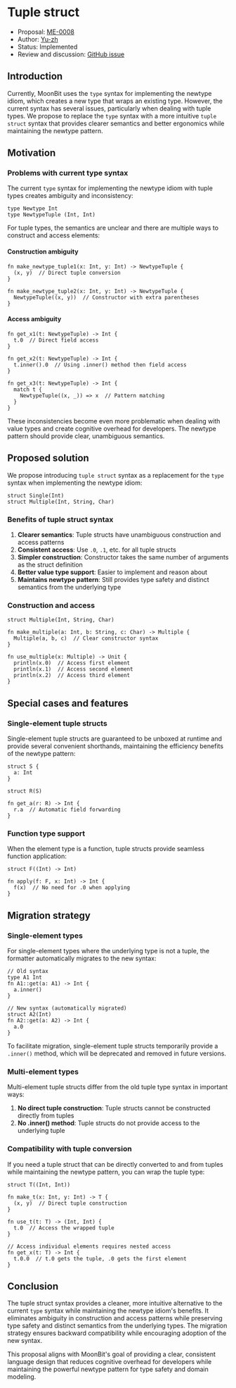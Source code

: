 # Tuple struct

* Proposal: [ME-0008](https://github.com/moonbitlang/moonbit-evolution/blob/0008-tuple-struct/proposals/0008-tuple-struct.mbt.md)
* Author: [Yu-zh](https://github.com/Yu-zh)
* Status: Implemented
* Review and discussion: [GitHub issue](https://github.com/moonbitlang/moonbit-evolution/pull/11)

## Introduction

Currently, MoonBit uses the `type` syntax for implementing the newtype idiom, which creates a new type that wraps an existing type. However, the current syntax has several issues, particularly when dealing with tuple types. We propose to replace the `type` syntax with a more intuitive `tuple struct` syntax that provides clearer semantics and better ergonomics while maintaining the newtype pattern.

## Motivation

### Problems with current type syntax

The current `type` syntax for implementing the newtype idiom with tuple types creates ambiguity and inconsistency:

```moonbit
type Newtype Int
type NewtypeTuple (Int, Int)
```

For tuple types, the semantics are unclear and there are multiple ways to construct and access elements:

#### Construction ambiguity
```moonbit
fn make_newtype_tuple1(x: Int, y: Int) -> NewtypeTuple {
  (x, y)  // Direct tuple conversion
}

fn make_newtype_tuple2(x: Int, y: Int) -> NewtypeTuple {
  NewtypeTuple((x, y))  // Constructor with extra parentheses
}
```

#### Access ambiguity
```moonbit
fn get_x1(t: NewtypeTuple) -> Int {
  t.0  // Direct field access
}

fn get_x2(t: NewtypeTuple) -> Int {
  t.inner().0  // Using .inner() method then field access
}

fn get_x3(t: NewtypeTuple) -> Int {
  match t {
    NewtypeTuple((x, _)) => x  // Pattern matching
  }
}
```

These inconsistencies become even more problematic when dealing with value types and create cognitive overhead for developers. The newtype pattern should provide clear, unambiguous semantics.

## Proposed solution

We propose introducing `tuple struct` syntax as a replacement for the `type` syntax when implementing the newtype idiom:

```moonbit
struct Single(Int)
struct Multiple(Int, String, Char)
```

### Benefits of tuple struct syntax

1. **Clearer semantics**: Tuple structs have unambiguous construction and access patterns
2. **Consistent access**: Use `.0`, `.1`, etc. for all tuple structs
3. **Simpler construction**: Constructor takes the same number of arguments as the struct definition
4. **Better value type support**: Easier to implement and reason about
5. **Maintains newtype pattern**: Still provides type safety and distinct semantics from the underlying type

### Construction and access

```moonbit
struct Multiple(Int, String, Char)

fn make_multiple(a: Int, b: String, c: Char) -> Multiple {
  Multiple(a, b, c)  // Clear constructor syntax
}

fn use_multiple(x: Multiple) -> Unit {
  println(x.0)  // Access first element
  println(x.1)  // Access second element
  println(x.2)  // Access third element
}
```

## Special cases and features

### Single-element tuple structs

Single-element tuple structs are guaranteed to be unboxed at runtime and provide several convenient shorthands, maintaining the efficiency benefits of the newtype pattern:

```moonbit
struct S {
  a: Int
}

struct R(S)

fn get_a(r: R) -> Int {
  r.a  // Automatic field forwarding
}
```

### Function type support

When the element type is a function, tuple structs provide seamless function application:

```moonbit
struct F((Int) -> Int)

fn apply(f: F, x: Int) -> Int {
  f(x)  // No need for .0 when applying
}
```

## Migration strategy

### Single-element types

For single-element types where the underlying type is not a tuple, the formatter automatically migrates to the new syntax:

```moonbit
// Old syntax
type A1 Int
fn A1::get(a: A1) -> Int {
  a.inner()
}

// New syntax (automatically migrated)
struct A2(Int)
fn A2::get(a: A2) -> Int {
  a.0
}
```

To facilitate migration, single-element tuple structs temporarily provide a `.inner()` method, which will be deprecated and removed in future versions.

### Multi-element types

Multi-element tuple structs differ from the old tuple type syntax in important ways:

1. **No direct tuple construction**: Tuple structs cannot be constructed directly from tuples
2. **No .inner() method**: Tuple structs do not provide access to the underlying tuple

### Compatibility with tuple conversion

If you need a tuple struct that can be directly converted to and from tuples while maintaining the newtype pattern, you can wrap the tuple type:

```moonbit
struct T((Int, Int))

fn make_t(x: Int, y: Int) -> T {
  (x, y)  // Direct tuple construction
}

fn use_t(t: T) -> (Int, Int) {
  t.0  // Access the wrapped tuple
}

// Access individual elements requires nested access
fn get_x(t: T) -> Int {
  t.0.0  // t.0 gets the tuple, .0 gets the first element
}
```

## Conclusion

The tuple struct syntax provides a cleaner, more intuitive alternative to the current `type` syntax while maintaining the newtype idiom's benefits. It eliminates ambiguity in construction and access patterns while preserving type safety and distinct semantics from the underlying types. The migration strategy ensures backward compatibility while encouraging adoption of the new syntax.

This proposal aligns with MoonBit's goal of providing a clear, consistent language design that reduces cognitive overhead for developers while maintaining the powerful newtype pattern for type safety and domain modeling.
